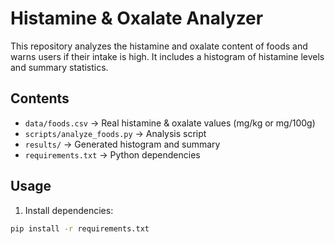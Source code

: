 # Histamine & Oxalate Analyzer

This repository analyzes the histamine and oxalate content of foods and warns users if their intake is high. It includes a histogram of histamine levels and summary statistics.

## Contents

- `data/foods.csv` → Real histamine & oxalate values (mg/kg or mg/100g)
- `scripts/analyze_foods.py` → Analysis script
- `results/` → Generated histogram and summary
- `requirements.txt` → Python dependencies

## Usage

1. Install dependencies:

```bash
pip install -r requirements.txt
